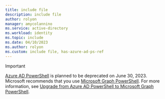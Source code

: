 ```yaml
---
title: include file
description: include file
author: rolyon
manager: amycolannino
ms.service: active-directory
ms.workload: identity
ms.topic: include
ms.date: 04/10/2023
ms.author: rolyon
ms.custom: include file, has-azure-ad-ps-ref
---
```


> [!IMPORTANT]
> [Azure AD PowerShell](/powershell/azure/active-directory/overview) is planned to be deprecated on June 30, 2023. Microsoft recommends that you use [Microsoft Graph PowerShell](/powershell/microsoftgraph/overview). For more information, see [Upgrade from Azure AD PowerShell to Microsoft Graph PowerShell](/powershell/microsoftgraph/migration-steps).
